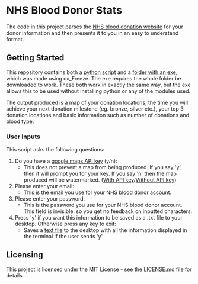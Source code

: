 # NHS Blood Donor Stats
The code in this project parses the [NHS blood donation website](https://my.blood.co.uk/) for your donor information and then presents it to you in an easy to understand format.

## Getting Started 
This repository contains both a [python script](Blood_Stats.py) and a [folder with an exe](Blood_Stats_EXE), which was made using cx_Freeze. The exe requires the whole folder be downloaded to work. These both work in exactly the same way, but the exe allows this to be used without installing python or any of the modules used.

The output produced is a map of your donation locations, the time you will achieve your next donation milestone (eg. bronze, silver etc.), your top 3 donation locations and basic information such as number of donations and blood type.

### User Inputs
This script asks the following questions:
1. Do you have a [google maps API key](https://developers.google.com/maps/documentation/javascript/get-api-key) (y/n):
   - This does not prevent a map from being produced. If you say 'y', then it will prompt you for your key. If you say 'n' then the map produced will be watermarked. ([With API key](Example-Output/Map_API.png)/[Without API key](Example-Output/Map_Watermark.png))
2. Please enter your email:
   - This is the email you use for your NHS blood donor account.
3. Please enter your password:
   - This is the password you use for your NHS blood donor account. This field is invisible, so you get no feedback on inputted characters.
4. Press 'y' if you want this information to be saved as a .txt file to your desktop. Otherwise press any key to exit:
   - Saves a [text file](Example-Output/DonationStats.txt) to the desktop with all the information displayed in the terminal if the user sends 'y'.

## Licensing
This project is licensed under the MIT License - see the [LICENSE.md](LICENSE.md) file for details
